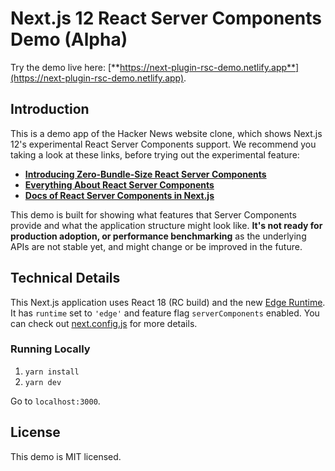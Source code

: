 # Next.js 12 React Server Components Demo (Alpha)

Try the demo live here: [**https://next-plugin-rsc-demo.netlify.app**](https://next-plugin-rsc-demo.netlify.app).

## Introduction

This is a demo app of the Hacker News website clone, which shows Next.js 12's experimental React Server Components
support. We recommend you taking a look at these links, before trying out the experimental feature:

- [**Introducing Zero-Bundle-Size React Server Components**](https://reactjs.org/blog/2020/12/21/data-fetching-with-react-server-components.html)
- [**Everything About React Server Components**](https://vercel.com/blog/everything-about-react-server-components)
- [**Docs of React Server Components in Next.js**](https://nextjs.org/docs/advanced-features/react-18#react-server-components)

This demo is built for showing what features that Server Components provide and what the application structure might
look like. **It's not ready for production adoption, or performance benchmarking** as the underlying APIs are not stable
yet, and might change or be improved in the future.

## Technical Details

This Next.js application uses React 18 (RC build) and the new
[Edge Runtime](https://nextjs.org/docs/api-reference/edge-runtime). It has `runtime` set to `'edge'` and feature flag
`serverComponents` enabled. You can check out
[next.config.js](https://github.com/vercel/next-react-server-components/blob/main/next.config.js) for more details.

### Running Locally

1. `yarn install`
2. `yarn dev`

Go to `localhost:3000`.

## License

This demo is MIT licensed.
